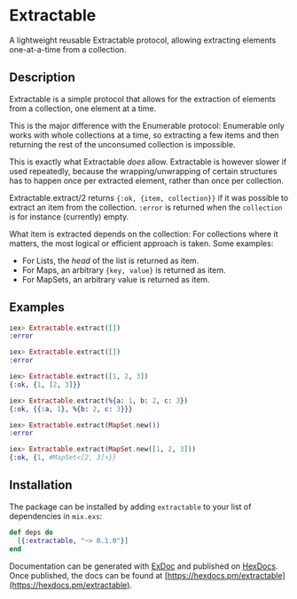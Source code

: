 # Extractable

A lightweight reusable Extractable protocol, allowing extracting elements one-at-a-time from a collection.

## Description

Extractable is a simple protocol that allows for the extraction of elements from a collection,
one element at a time.

This is the major difference with the Enumerable protocol:
Enumerable only works with whole collections at a time,
so extracting a few items and then returning the rest of the unconsumed collection is impossible.

This is exactly what Extractable _does_ allow.
Extractable is however slower if used repeatedly,
because the wrapping/unwrapping of certain structures has to happen once per extracted element,
rather than once per collection.

Extractable.extract/2 returns `{:ok, {item, collection}}` if it was possible to extract an item from the collection.
`:error` is returned when the `collection` is for instance (currently) empty.

What item is extracted depends on the collection: For collections where it matters, the most logical or efficient approach is taken.
Some examples:

- For Lists, the _head_ of the list is returned as item.
- For Maps, an arbitrary `{key, value}` is returned as item.
- For MapSets, an arbitrary value is returned as item.

## Examples

```elixir
iex> Extractable.extract([])
:error

iex> Extractable.extract([])
:error

iex> Extractable.extract([1, 2, 3])
{:ok, {1, [2, 3]}}

iex> Extractable.extract(%{a: 1, b: 2, c: 3})
{:ok, {{:a, 1}, %{b: 2, c: 3}}}

iex> Extractable.extract(MapSet.new())
:error

iex> Extractable.extract(MapSet.new([1, 2, 3]))
{:ok, {1, #MapSet<[2, 3]>}}
```




## Installation

The package can be installed
by adding `extractable` to your list of dependencies in `mix.exs`:

```elixir
def deps do
  [{:extractable, "~> 0.1.0"}]
end
```

Documentation can be generated with [ExDoc](https://github.com/elixir-lang/ex_doc)
and published on [HexDocs](https://hexdocs.pm). Once published, the docs can
be found at [https://hexdocs.pm/extractable](https://hexdocs.pm/extractable).

